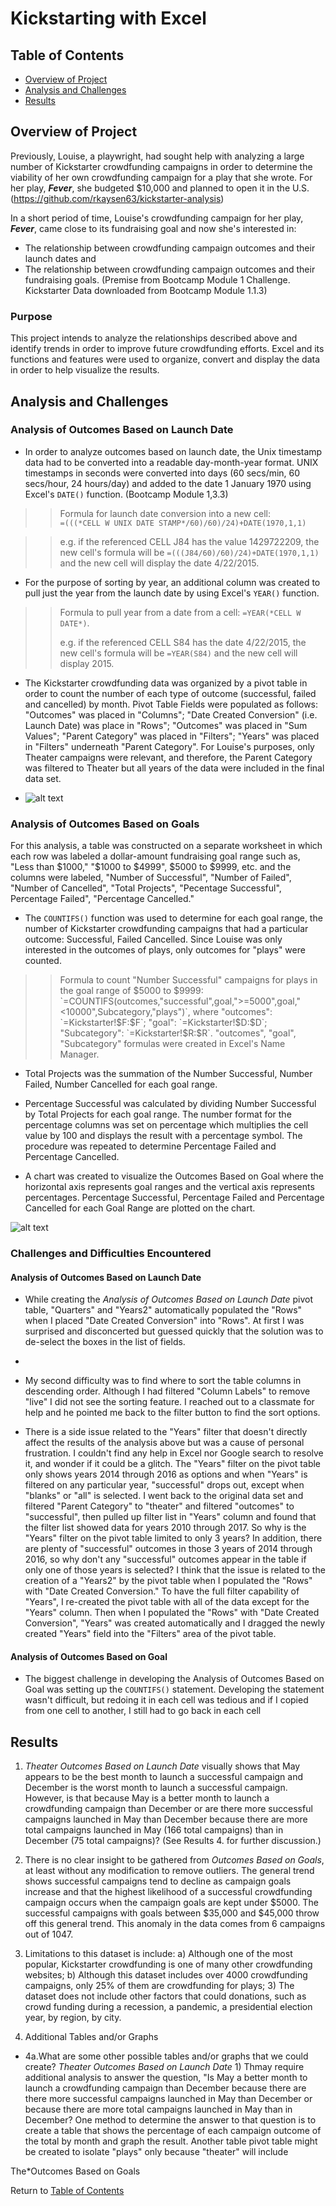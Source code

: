# Kickstarting with Excel

## Table of Contents
* [Overview of Project](https://github.com/rkaysen63/Kickstarter-Challenge/blob/main/README.md#overview-of-project)
* [Analysis and Challenges](https://github.com/rkaysen63/Kickstarter-Challenge/blob/main/README.md#analysis-and-challenges)
* [Results](https://github.com/rkaysen63/Kickstarter-Challenge/blob/main/README.md#results)

## Overview of Project

Previously, Louise, a playwright, had sought help with analyzing a large number of Kickstarter crowdfunding campaigns in order to determine the viability of her own crowdfunding campaign for a play that she wrote.  For her play, ***Fever***, she budgeted $10,000 and planned to open it in the U.S.  (https://github.com/rkaysen63/kickstarter-analysis)

In a short period of time, Louise's crowdfunding campaign for her play, ***Fever***, came close to its fundraising  goal and now she's interested in: 
* The relationship between crowdfunding campaign outcomes and their launch dates and 
* The relationship between crowdfunding campaign outcomes and their fundraising goals. (Premise from Bootcamp Module 1 Challenge.  Kickstarter Data downloaded from Bootcamp Module 1.1.3)

### Purpose

This project intends to analyze the relationships described above and identify trends in order to improve future crowdfunding efforts.  Excel and its functions and features were used to organize, convert and display the data in order to help visualize the results.  


## Analysis and Challenges

### Analysis of Outcomes Based on Launch Date

* In order to analyze outcomes based on launch date, the Unix timestamp data had to be converted into a readable day-month-year format.  UNIX timestamps in seconds were converted into days (60 secs/min, 60 secs/hour, 24 hours/day) and added to the date 1 January 1970 using Excel's `DATE()` function.  (Bootcamp Module 1,3.3)

> >Formula for launch date conversion into a new cell:  
> >`=(((*CELL W UNIX DATE STAMP*/60)/60)/24)+DATE(1970,1,1)`

> >e.g. if the referenced CELL J84 has the value 1429722209, the new cell's formula will be `=(((J84/60)/60)/24)+DATE(1970,1,1)` and the new cell will display the date 4/22/2015.

* For the purpose of sorting by year, an additional column was created to pull just the year from the launch date by using Excel's `YEAR()` function.

> >Formula to pull year from a date from a cell:
> >`=YEAR(*CELL W DATE*)`.  
> >
> >e.g. if the referenced CELL S84 has the date 4/22/2015, the new cell's formula will be `=YEAR(S84)` and the new cell will display 2015.

* The Kickstarter crowdfunding data was organized by a pivot table in order to count the number of each type of outcome (successful, failed and cancelled) by month.  Pivot Table Fields were populated as follows:  "Outcomes" was placed in "Columns"; "Date Created Conversion" (i.e. Launch Date) was place in "Rows"; "Outcomes" was placed in "Sum Values"; "Parent Category" was placed in "Filters"; "Years" was placed in "Filters" underneath "Parent Category".  For Louise's purposes, only Theater campaigns were relevant, and therefore, the Parent Category was filtered to Theater but all years of the data were included in the final data set.

* ![alt text](Resources/Theater_Outcomes_vs_Launch.png)

### Analysis of Outcomes Based on Goals

For this analysis, a table was constructed on a separate worksheet in which each row was labeled a dollar-amount fundraising goal range such as, "Less than $1000," "$1000 to $4999", $5000 to $9999, etc. and the columns were labeled, "Number of Successful", "Number of Failed", "Number of Cancelled", "Total Projects", "Pecentage Successful", Percentage Failed", "Percentage Cancelled." 

* The `COUNTIFS()` function was used to determine for each goal range, the number of Kickstarter crowdfunding campaigns that had a particular outcome:  Successful, Failed Cancelled.  Since Louise was only interested in the outcomes of plays, only outcomes for "plays" were counted.

> >Formula to count "Number Successful" campaigns for plays in the goal range of $5000 to $9999: `=COUNTIFS(outcomes,"successful",goal,">=5000",goal,"<10000",Subcategory,"plays")`, where "outcomes": `=Kickstarter!$F:$F`; "goal": `=Kickstarter!$D:$D`; "Subcategory": `=Kickstarter!$R:$R`.  "outcomes", "goal", "Subcategory" formulas were created in Excel's Name Manager.

* Total Projects was the summation of the Number Successful, Number Failed, Number Cancelled for each goal range.

* Percentage Successful was calculated by dividing Number Successful by Total Projects for each goal range.  The number format for the percentage columns was set on percentage which multiplies the cell value by 100 and displays the result with a percentage symbol.  The procedure was repeated to determine Percentage Failed and Percentage Cancelled. 

* A chart was created to visualize the Outcomes Based on Goal where the horizontal axis represents goal ranges and the vertical axis represents percentages.  Percentage Successful, Percentage Failed and Percentage Cancelled for each Goal Range are plotted on the chart.   

![alt text](Resources/Outcomes_vs_Goals.png)


### Challenges and Difficulties Encountered

#### Analysis of Outcomes Based on Launch Date

* While creating the *Analysis of Outcomes Based on Launch Date* pivot table, "Quarters" and "Years2" automatically populated the "Rows" when I placed "Date Created Conversion" into "Rows".  At first I was surprised and disconcerted but guessed quickly that the solution was to de-select the boxes in the list of fields.  
* 
* My second difficulty was to find where to sort the table columns in descending order.  Although I had filtered "Column Labels" to remove "live" I did not see the sorting feature.  I reached out to a classmate for help and he pointed me back to the filter button to find the sort options.

* There is a side issue related to the "Years" filter that doesn't directly affect the results of the analysis above but was a cause of personal frustration.  I couldn't find any help in Excel nor Google search to resolve it, and wonder if it could be a glitch.  The "Years" filter on the pivot table only shows years 2014 through 2016 as options and when "Years" is filtered on any particular year, "successful" drops out, except when "blanks" or "all" is selected.  I went back to the original data set and filtered "Parent Category" to "theater" and filtered "outcomes" to "successful", then pulled up filter list in "Years" column and found that the filter list showed data for years 2010 through 2017.  So why is the "Years" filter on the pivot table limited to only 3 years?  In addition, there are plenty of "successful" outcomes in those 3 years of 2014 through 2016, so why don't any "successful" outcomes appear in the table if only one of those years is selected?  I think that the issue is related to the creation of a "Years2" by the pivot table when I populated the "Rows" with "Date Created Conversion."  To have the full filter capability of "Years", I re-created the pivot table with all of the data except for the "Years" column.  Then when I populated the "Rows" with "Date Created Conversion", "Years" was created automatically and I dragged the newly created "Years" field into the "Filters" area of the pivot table.  

#### Analysis of Outcomes Based on Goal
* The biggest challenge in developing the Analysis of Outcomes Based on Goal was setting up the `COUNTIFS()` statement.  Developing the statement wasn't difficult, but redoing it in each cell was tedious and if I copied from one cell to another, I still had to go back in each cell 

## Results

1. *Theater Outcomes Based on Launch Date* visually shows that May appears to be the best month to launch a successful campaign and December is the worst month to launch a successful campaign.   However, is that because May is a better month to launch a crowdfunding campaign than December or are there more successful campaigns launched in May than December because there are more total campaigns launched in May (166 total campaigns) than in December (75 total campaigns)? (See Results 4. for further discussion.) 

2. There is no clear insight to be gathered from *Outcomes Based on Goals*, at least without any modification to remove outliers. The general trend shows successful campaigns tend to decline as campaign goals increase and that the highest likelihood of a successful crowdfunding campaign occurs when the campaign goals are kept under $5000.  The successful campaigns with goals between $35,000 and $45,000 throw off this general trend.  This anomaly in the data comes from 6 campaigns out of 1047.

3. Limitations to this dataset is include: a) Although one of the most popular, Kickstarter crowdfunding is one of many other crowdfunding websites; b) Although this dataset includes over 4000 crowdfunding campaigns, only 25% of them are crowdfunding for plays; 3) The dataset does not include other factors that could donations, such as crowd funding during a recession, a pandemic, a presidential election year, by region, by city. 

4. Additional Tables and/or Graphs
*  4a.What are some other possible tables and/or graphs that we could create?  *Theater Outcomes Based on Launch Date* 1) Thmay require additional analysis to answer the question, "Is May a better month to launch a crowdfunding campaign than December because there are there more successful campaigns launched in May than December or because there are more total campaigns launched in May than in December?  One method to determine the answer to that question is to create a table that shows the percentage of each campaign outcome of the total by month and graph the result. Another table pivot table might be created to isolate "plays" only because "theater" will include 

The*Outcomes Based on Goals

Return to [Table of Contents](https://github.com/rkaysen63/Kickstarter-Challenge/blob/main/README.md#table-of-contents)
